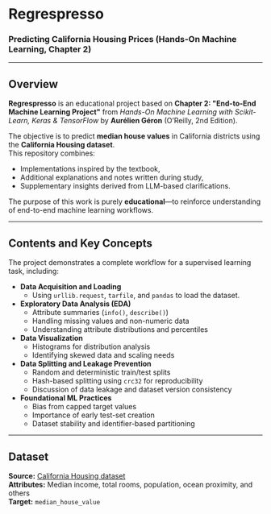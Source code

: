 # Regrespresso

### Predicting California Housing Prices (Hands-On Machine Learning, Chapter 2)

---

## Overview

**Regrespresso** is an educational project based on **Chapter 2: "End-to-End Machine Learning Project"** from *Hands-On Machine Learning with Scikit-Learn, Keras & TensorFlow* by **Aurélien Géron** (O’Reilly, 2nd Edition).

The objective is to predict **median house values** in California districts using the **California Housing dataset**.  
This repository combines:
- Implementations inspired by the textbook,
- Additional explanations and notes written during study,
- Supplementary insights derived from LLM-based clarifications.

The purpose of this work is purely **educational**—to reinforce understanding of end-to-end machine learning workflows.

---

## Contents and Key Concepts

The project demonstrates a complete workflow for a supervised learning task, including:

- **Data Acquisition and Loading**
  - Using `urllib.request`, `tarfile`, and `pandas` to load the dataset.
- **Exploratory Data Analysis (EDA)**
  - Attribute summaries (`info()`, `describe()`)
  - Handling missing values and non-numeric data
  - Understanding attribute distributions and percentiles
- **Data Visualization**
  - Histograms for distribution analysis
  - Identifying skewed data and scaling needs
- **Data Splitting and Leakage Prevention**
  - Random and deterministic train/test splits
  - Hash-based splitting using `crc32` for reproducibility
  - Discussion of data leakage and dataset version consistency
- **Foundational ML Practices**
  - Bias from capped target values
  - Importance of early test-set creation
  - Dataset stability and identifier-based partitioning

---

## Dataset

**Source:** [California Housing dataset](https://github.com/ageron/data/raw/main/housing.tgz)  
**Attributes:** Median income, total rooms, population, ocean proximity, and others  
**Target:** `median_house_value`


